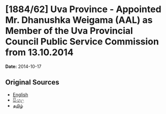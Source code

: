 # [1884/62] Uva Province - Appointed Mr. Dhanushka Weigama (AAL) as Member of the Uva Provincial Council Public Service Commission from 13.10.2014

**Date:** 2014-10-17

## Original Sources

- [English](https://documents.gov.lk/view/extra-gazettes/2014/10/1884-62_E.pdf)
- [සිංහල](https://documents.gov.lk/view/extra-gazettes/2014/10/1884-62_S.pdf)
- [தமிழ்](https://documents.gov.lk/view/extra-gazettes/2014/10/1884-62_T.pdf)
